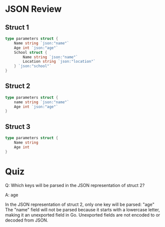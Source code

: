 # JSON Review

## Struct 1

```go
type parameters struct {
    Name string `json:"name"`
    Age int `json:"age"`
    School struct {
        Name string `json:"name"`
        Location string `json:"location"`
    } `json:"school"`
}
```

## Struct 2

```go
type parameters struct {
    name string `json:"name"`
    Age int `json:"age"`
}
```

## Struct 3

```go
type parameters struct {
    Name string
    Age int
}
```

# Quiz

Q: Which keys will be parsed in the JSON representation of struct 2?

A: age

In the JSON representation of struct 2, only one key will be parsed: "age"
The "name" field will not be parsed because it starts with a lowercase letter, making it an unexported field in Go. Unexported fields are not encoded to or decoded from JSON.
